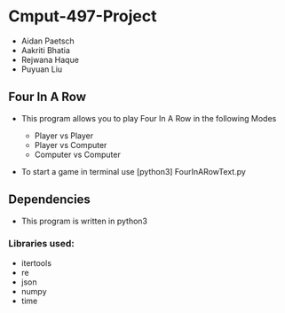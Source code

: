 # Cmput-497-Project
- Aidan Paetsch
- Aakriti Bhatia
- Rejwana Haque 
- Puyuan Liu

## Four In A Row 
- This program allows you to play Four In A Row in the following Modes
	- Player vs Player
	- Player vs Computer
	- Computer vs Computer

- To start a game in terminal use [python3] FourInARowText.py

## Dependencies 
- This program is written in python3

### Libraries used:
- itertools
- re
- json
- numpy
- time
